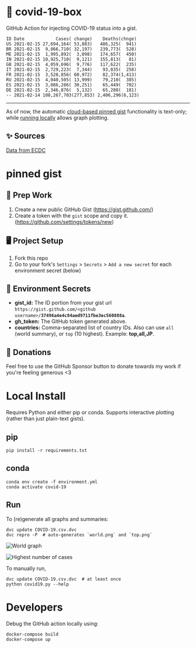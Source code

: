# 🏥 covid-19-box

GitHub Action for injecting COVID-19 status into a gist.

```
ID Date            Cases( change)    Deaths(chnge)
US 2021-02-15 27,694,164( 53,883)   486,325(  941)
BR 2021-02-15  9,866,710( 32,197)   239,773(  528)
ME 2021-02-15  1,995,892(  3,098)   174,657(  450)
IN 2021-02-15 10,925,710(  9,121)   155,813(   81)
GB 2021-02-15  4,059,696(  9,776)   117,622(  235)
IT 2021-02-15  2,729,223(  7,344)    93,835(  258)
FR 2021-02-15  3,528,856( 60,972)    82,374(1,413)
RU 2021-02-15  4,040,505( 13,999)    79,210(  385)
ES 2021-02-15  3,086,286( 30,251)    65,449(  702)
DE 2021-02-15  2,346,876(  5,132)    65,288(  181)
-- 2021-02-14 108,267,703(277,853) 2,406,296(6,123)
```

---

As of now, the automatic [cloud-based pinned gist](#pinned-gist) functionality is text-only;
while [running locally](#local-install) allows graph plotting.

## ✨ Sources

[Data from ECDC](https://www.ecdc.europa.eu/en/publications-data/download-todays-data-geographic-distribution-covid-19-cases-worldwide)

# pinned gist

## 🎒 Prep Work
1. Create a new public GitHub Gist (https://gist.github.com/)
1. Create a token with the `gist` scope and copy it. (https://github.com/settings/tokens/new)

## 🖥 Project Setup
1. Fork this repo
1. Go to your fork's `Settings` > `Secrets` > `Add a new secret` for each environment secret (below)

## 🤫 Environment Secrets
- **gist_id:** The ID portion from your gist url `https://gist.github.com/<github username>/`**`37496a4e4c84aed9711fbe3ec560888a`**.
- **gh_token:** The GitHub token generated above.
- **countries:** Comma-separated list of country IDs. Also can use `all` (world summary), or `top` (10 highest). Example: **top,all,JP**.

## 💸 Donations

Feel free to use the GitHub Sponsor button to donate towards my work if you're feeling generous <3

# Local Install

Requires Python and either pip or conda. Supports interactive plotting (rather than just plain-text gists).

## pip

```
pip install -r requirements.txt
```

## conda

```
conda env create -f environment.yml
conda activate covid-19
```

## Run

To (re)generate all graphs and summaries:

```
dvc update COVID-19.csv.dvc
dvc repro -P  # auto-generates `world.png` and `top.png`
```

![World graph](world.png)

![Highest number of cases](top.png)

To manually run,

```
dvc update COVID-19.csv.dvc  # at least once
python covid19.py --help
```

# Developers

Debug the GitHub action locally using:

```
docker-compose build
docker-compose up
```
